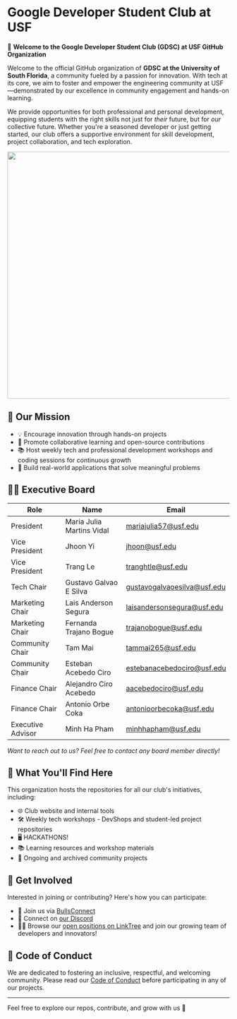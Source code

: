 # Google Developer Student Club at USF

🌟 **Welcome to the Google Developer Student Club (GDSC) at USF GitHub Organization**

Welcome to the official GitHub organization of **GDSC at the University of South Florida**, a community fueled by a passion for innovation. With tech at its core, we aim to foster and empower the engineering community at USF—demonstrated by our excellence in community engagement and hands-on learning.

We provide opportunities for both professional and personal development, equipping students with the right skills not just for *their* future, but for *our* collective future. Whether you're a seasoned developer or just getting started, our club offers a supportive environment for skill development, project collaboration, and tech exploration.

<p align="center">
  <img src=![1744780874793]"https://github.com/user-attachments/assets/14fa0524-7a8f-4dda-adc3-4043f7bfd766" width=690px height=560px align="center" />
</p>

## 🎯 Our Mission

- 💡 Encourage innovation through hands-on projects  
- 🤝 Promote collaborative learning and open-source contributions  
- 📚 Host weekly tech and professional development workshops and coding sessions for continuous growth  
- 🚀 Build real-world applications that solve meaningful problems

## 🧑‍💼 Executive Board

| Role               | Name                      | Email                        |
|--------------------|---------------------------|------------------------------|
| President          | Maria Julia Martins Vidal | mariajulia57@usf.edu         |
| Vice President     | Jhoon Yi                  | jhoon@usf.edu                |
| Vice President     | Trang Le                  | tranghtle@usf.edu            |
| Tech Chair         | Gustavo Galvao E Silva    | gustavogalvaoesilva@usf.edu  |
| Marketing Chair    | Lais Anderson Segura      | laisandersonsegura@usf.edu   |
| Marketing Chair    | Fernanda Trajano Bogue    | trajanobogue@usf.edu         |
| Community Chair    | Tam Mai                   | tammai265@usf.edu            |
| Community Chair    | Esteban Acebedo Ciro      | estebanacebedociro@usf.edu   |
| Finance Chair      | Alejandro Ciro Acebedo    | aacebedociro@usf.edu         |
| Finance Chair      | Antonio Orbe Coka         | antonioorbecoka@usf.edu      |
| Executive Advisor  | Minh Ha Pham              | minhhapham@usf.edu           |

*Want to reach out to us? Feel free to contact any board member directly!*

## 📁 What You'll Find Here

This organization hosts the repositories for all our club's initiatives, including:

- 🌐 Club website and internal tools  
- 🛠️ Weekly tech workshops - DevShops and student-led project repositories
- 🖥️ HACKATHONS!  
- 📚 Learning resources and workshop materials  
- 🔧 Ongoing and archived community projects  

## 🙌 Get Involved

Interested in joining or contributing? Here's how you can participate:

- 🔗 Join us via [BullsConnect](https://bullsconnect.usf.edu/GDSC/club_signup)  
- 💬 Connect on [our Discord](https://discord.com/invite/HfUZZpEJHE)  
- 🧑‍💻 Browse our [open positions on LinkTree](https://linktr.ee/usfgdsc) and join our growing team of developers and innovators!  

## 🤝 Code of Conduct

We are dedicated to fostering an inclusive, respectful, and welcoming community. Please read our [Code of Conduct](#) before participating in any of our projects.

---

Feel free to explore our repos, contribute, and grow with us 🚀
